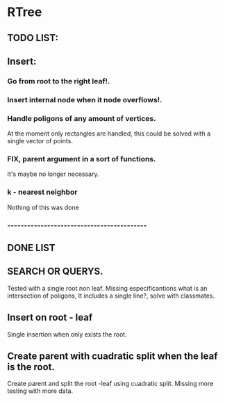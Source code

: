 # RTree

## TODO LIST:

## Insert:

### Go from root to the right leaf!.

### Insert internal node when it node overflows!.

### Handle poligons of any amount of vertices.
At the moment only rectangles are handled, this could be solved with a single vector of points.

### FIX, parent argument in a sort of functions.
It's maybe no longer necessary.

### k - nearest neighbor
Nothing of this was done
### ------------------------------------------

## DONE LIST

## SEARCH OR QUERYS.
Tested with a single root non leaf. Missing especificantions what is an intersection of poligons,
It includes a single line?, solve with classmates.

## Insert on root - leaf
Single insertion when only exists the root. 

## Create parent with cuadratic split when the leaf is the root.
Create parent and split the root -leaf using cuadratic split. Missing more testing with more data.